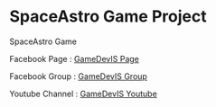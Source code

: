 # SpaceAstro Game Project
SpaceAstro Game



Facebook Page :   [GameDevIS Page](https://www.facebook.com/GameDevIS/)

Facebook Group :  [GameDevIS Group](https://www.facebook.com/GameDevIS/)

Youtube Channel : [GameDevIS Youtube](https://www.facebook.com/GameDevIS/)


